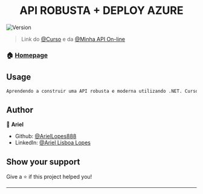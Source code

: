 <h1 align="center">API ROBUSTA + DEPLOY AZURE</h1>
<p>
  <img alt="Version" src="https://img.shields.io/badge/version-1-blue.svg?cacheSeconds=2592000" />
</p>

> Link do [@Curso](https://lnkd.in/eA_7JffM) e da
        [@Minha API On-line](https://lnkd.in/eHxm9NQg)

### 🏠 [Homepage]( )

## Usage

```sh
Aprendendo a construir uma API robusta e moderna utilizando .NET. Curso do Lucas Eschechola.
```

## Author

👤 **Ariel**

* Github: [@ArielLopes888](https://github.com/ArielLopes888)
* LinkedIn: [@Ariel Lisboa Lopes](https://linkedin.com/in/ariel-lisboa-lopes-6ba7a7168)

## Show your support

Give a ⭐️ if this project helped you!

***
